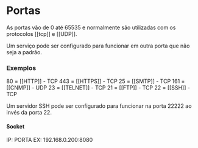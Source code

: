 # Portas

As portas vão de 0 até 65535 e normalmente são utilizadas com os protocolos [[tcp]] e [[UDP]].

Um serviço pode ser configurado para funcionar em outra porta que não seja a padrão.

### Exemplos

80 = [[HTTP]] - TCP
443 = [[HTTPS]] - TCP
25 = [[SMTP]] - TCP
161 = [[CNMP]] - UDP
23 = [[TELNET]] - TCP
21 = [[FTP]] - TCP
22 = [[SSH]] - TCP

Um servidor SSH pode ser configurado para funcionar na porta 22222 ao invés da porta 22.

#### Socket
IP: PORTA
EX: 192.168.0.200:8080
